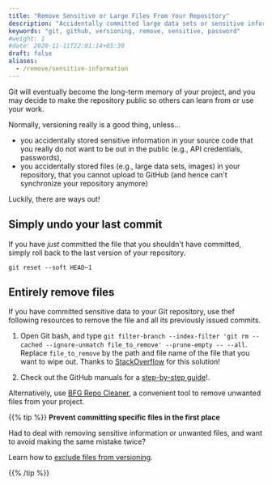 ```yaml
---
title: "Remove Sensitive or Large Files From Your Repository"
description: "Accidentally committed large data sets or sensitive information to your repository? Here is how to entirely remove files from your repository's history!"
keywords: "git, github, versioning, remove, sensitive, password"
#weight: 1
#date: 2020-11-11T22:01:14+05:30
draft: false
aliases:
  - /remove/sensitive-information
---
```


Git will eventually become the long-term memory of your project, and you may decide to make the repository public so others can learn from or use your work.

Normally, versioning really is a good thing, unless...
- you accidentally stored sensitive information in your source code that you really do not want to be out in the public (e.g., API credentials, passwords),
- you accidentally stored files (e.g., large data sets, images) in your repository, that you cannot upload to GitHub (and hence can't synchronize your repository anymore)

Luckily, there are ways out!

## Simply undo your last commit

If you have *just* committed the file that you shouldn't have committed, simply roll back to the last version of your repository.

`git reset --soft HEAD~1`

## Entirely remove files

If you have committed sensitive data to your Git repository, use thef following resources to remove the file and all its previously issued commits.

1. Open Git bash, and type `git filter-branch --index-filter 'git rm --cached --ignore-unmatch file_to_remove' --prune-empty -- --all`. Replace `file_to_remove` by the path and file name of the file that you want to wipe out. Thanks to [StackOverflow](https://stackoverflow.com/questions/10676128/remove-deleted-files-from-git-history) for this solution!

2. Check out the GitHub manuals for a [step-by-step guide](https://docs.github.com/en/github/authenticating-to-github/removing-sensitive-data-from-a-repository)!.

Alternatively, use [BFG Repo Cleaner](https://rtyley.github.io/bfg-repo-cleaner/), a convenient tool to remove unwanted files from your project.

{{% tip %}}
__Prevent committing specific files in the first place__

Had to deal with removing sensitive information or unwanted files, and want to avoid making the same mistake twice?

Learn how to [exclude files from versioning](../git-ignore).

{{% /tip %}}
